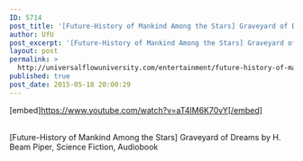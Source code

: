 ```yaml
---
ID: 5714
post_title: '[Future-History of Mankind Among the Stars] Graveyard of Dreams (SF Audiobook)'
author: UfU
post_excerpt: '[Future-History of Mankind Among the Stars] Graveyard of Dreams by  H. Beam Piper, Science Fiction, Audiobook'
layout: post
permalink: >
  http://universalflowuniversity.com/entertainment/future-history-of-mankind-among-the-stars-graveyard-of-dreams-sf-audiobook/
published: true
post_date: 2015-05-18 20:00:29
---
```

[embed]https://www.youtube.com/watch?v=aT4lM6K70vY[/embed]</br></br>
<p>[Future-History of Mankind Among the Stars] Graveyard of Dreams by  H. Beam Piper, Science Fiction, Audiobook</p>